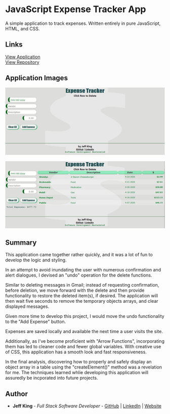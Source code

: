 # JavaScript Expense Tracker App

A simple application to track expenses.  Written entirely in pure JavaScript, HTML, and CSS.  

## Links

[View Application](https://jazfunk.github.io/jk-expense-tracker-app/)  
[View Repository](https://github.com/jazfunk/jk-expense-tracker-app.git)  

## Application Images

<img src="images/expenseTracker_1.jpg"><br>  
<img src="images/expenseTracker_2.jpg">  

## Summary

This application came together rather quickly, and it was a lot of fun to develop the logic and styling.  

In an attempt to avoid inundating the user with numerous confirmation and alert dialogues, I devised an "undo" operation for the delete functions.  

Similar to deleting messages in Gmail; instead of requesting confirmation, before deletion, we move forward with the delete and then provide functionality to restore the deleted item(s), if desired.  The application will then wait five seconds to remove the temporary objects arrays, and clear displayed messages.

Given more time to develop this project, I would move the undo functionality to the "Add Expense" button.

Expenses are saved locally and available the next time a user visits the site.

Additionally, as I've become proficient with "Arrow Functions", incorporating them has led to cleaner code and fewer global variables.  With creative use of CSS, this application has a smooth look and fast responsiveness. 

In the final analysis, discovering how to properly and safely display an object array in a table using the "createElement()" method was a revelation for me.  The techniques learned whlie developing this application will assuredly be incporated into future projects.

## Author

- **Jeff King** - _Full Stack Software Developer_ - [GitHub](https://github.com/jazfunk) | [LinkedIn](https://www.linkedin.com/in/jeffking222/) | [Website](https://jeff-king.net)
